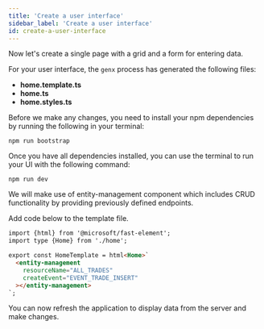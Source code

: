 ```yaml
---
title: 'Create a user interface'
sidebar_label: 'Create a user interface'
id: create-a-user-interface
---
```


Now let's create a single page with a grid and a form for entering data.

For your user interface, the `genx` process has generated the following files:

- **home.template.ts**
- **home.ts**
- **home.styles.ts**

Before we make any changes, you need to install your npm dependencies by running the following in your terminal:

```shell
npm run bootstrap
```

Once you have all dependencies installed, you can use the terminal to run your UI with the following command:

```shell
npm run dev
```

We will make use of entity-management component which includes CRUD functionality by providing previously defined endpoints.

Add code below to the template file.

```html {5-8} title="home.template.ts"
import {html} from '@microsoft/fast-element';
import type {Home} from './home';

export const HomeTemplate = html<Home>`
  <entity-management
    resourceName="ALL_TRADES"
    createEvent="EVENT_TRADE_INSERT"
  ></entity-management>
`;
```

You can now refresh the application to display data from the server and make changes.
